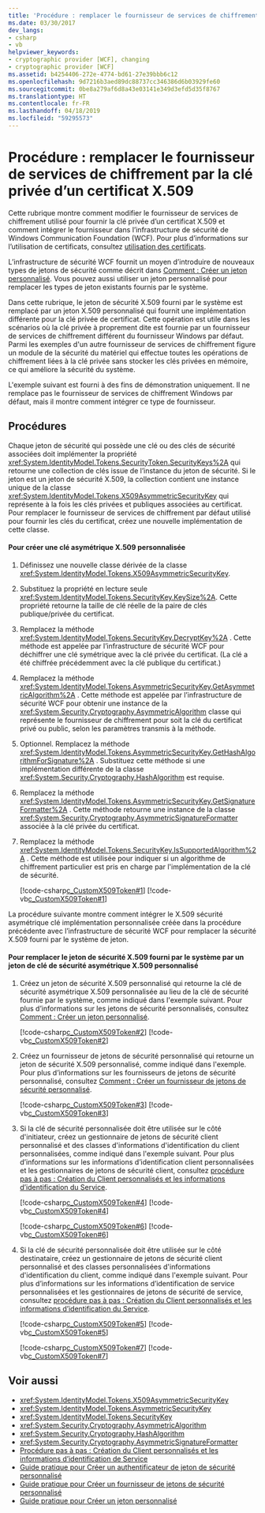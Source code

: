 ```yaml
---
title: 'Procédure : remplacer le fournisseur de services de chiffrement par la clé privée d’un certificat X.509'
ms.date: 03/30/2017
dev_langs:
- csharp
- vb
helpviewer_keywords:
- cryptographic provider [WCF], changing
- cryptographic provider [WCF]
ms.assetid: b4254406-272e-4774-bd61-27e39bbb6c12
ms.openlocfilehash: 9d7216b3aed89dc88737cc346386d6b03929fe60
ms.sourcegitcommit: 0be8a279af6d8a43e03141e349d3efd5d35f8767
ms.translationtype: HT
ms.contentlocale: fr-FR
ms.lasthandoff: 04/18/2019
ms.locfileid: "59295573"
---
```

# <a name="how-to-change-the-cryptographic-provider-for-an-x509-certificates-private-key"></a>Procédure : remplacer le fournisseur de services de chiffrement par la clé privée d’un certificat X.509
Cette rubrique montre comment modifier le fournisseur de services de chiffrement utilisé pour fournir la clé privée d’un certificat X.509 et comment intégrer le fournisseur dans l’infrastructure de sécurité de Windows Communication Foundation (WCF). Pour plus d’informations sur l’utilisation de certificats, consultez [utilisation des certificats](../../../../docs/framework/wcf/feature-details/working-with-certificates.md).  
  
 L’infrastructure de sécurité WCF fournit un moyen d’introduire de nouveaux types de jetons de sécurité comme décrit dans [Comment : Créer un jeton personnalisé](../../../../docs/framework/wcf/extending/how-to-create-a-custom-token.md). Vous pouvez aussi utiliser un jeton personnalisé pour remplacer les types de jeton existants fournis par le système.  
  
 Dans cette rubrique, le jeton de sécurité X.509 fourni par le système est remplacé par un jeton X.509 personnalisé qui fournit une implémentation différente pour la clé privée de certificat. Cette opération est utile dans les scénarios où la clé privée à proprement dite est fournie par un fournisseur de services de chiffrement différent du fournisseur Windows par défaut. Parmi les exemples d'un autre fournisseur de services de chiffrement figure un module de la sécurité du matériel qui effectue toutes les opérations de chiffrement liées à la clé privée sans stocker les clés privées en mémoire, ce qui améliore la sécurité du système.  
  
 L'exemple suivant est fourni à des fins de démonstration uniquement. Il ne remplace pas le fournisseur de services de chiffrement Windows par défaut, mais il montre comment intégrer ce type de fournisseur.  
  
## <a name="procedures"></a>Procédures  
 Chaque jeton de sécurité qui possède une clé ou des clés de sécurité associées doit implémenter la propriété <xref:System.IdentityModel.Tokens.SecurityToken.SecurityKeys%2A> qui retourne une collection de clés issue de l’instance du jeton de sécurité. Si le jeton est un jeton de sécurité X.509, la collection contient une instance unique de la classe <xref:System.IdentityModel.Tokens.X509AsymmetricSecurityKey> qui représente à la fois les clés privées et publiques associées au certificat. Pour remplacer le fournisseur de services de chiffrement par défaut utilisé pour fournir les clés du certificat, créez une nouvelle implémentation de cette classe.  
  
#### <a name="to-create-a-custom-x509-asymmetric-key"></a>Pour créer une clé asymétrique X.509 personnalisée  
  
1. Définissez une nouvelle classe dérivée de la classe <xref:System.IdentityModel.Tokens.X509AsymmetricSecurityKey>.  
  
2. Substituez la propriété en lecture seule <xref:System.IdentityModel.Tokens.SecurityKey.KeySize%2A>. Cette propriété retourne la taille de clé réelle de la paire de clés publique/privée du certificat.  
  
3. Remplacez la méthode <xref:System.IdentityModel.Tokens.SecurityKey.DecryptKey%2A> . Cette méthode est appelée par l’infrastructure de sécurité WCF pour déchiffrer une clé symétrique avec la clé privée du certificat. (La clé a été chiffrée précédemment avec la clé publique du certificat.)  
  
4. Remplacez la méthode <xref:System.IdentityModel.Tokens.AsymmetricSecurityKey.GetAsymmetricAlgorithm%2A> . Cette méthode est appelée par l’infrastructure de sécurité WCF pour obtenir une instance de la <xref:System.Security.Cryptography.AsymmetricAlgorithm> classe qui représente le fournisseur de chiffrement pour soit la clé du certificat privé ou public, selon les paramètres transmis à la méthode.  
  
5. Optionnel. Remplacez la méthode <xref:System.IdentityModel.Tokens.AsymmetricSecurityKey.GetHashAlgorithmForSignature%2A> . Substituez cette méthode si une implémentation différente de la classe <xref:System.Security.Cryptography.HashAlgorithm> est requise.  
  
6. Remplacez la méthode <xref:System.IdentityModel.Tokens.AsymmetricSecurityKey.GetSignatureFormatter%2A> . Cette méthode retourne une instance de la classe <xref:System.Security.Cryptography.AsymmetricSignatureFormatter> associée à la clé privée du certificat.  
  
7. Remplacez la méthode <xref:System.IdentityModel.Tokens.SecurityKey.IsSupportedAlgorithm%2A> . Cette méthode est utilisée pour indiquer si un algorithme de chiffrement particulier est pris en charge par l'implémentation de la clé de sécurité.  
  
     [!code-csharp[c_CustomX509Token#1](../../../../samples/snippets/csharp/VS_Snippets_CFX/c_customx509token/cs/source.cs#1)]
     [!code-vb[c_CustomX509Token#1](../../../../samples/snippets/visualbasic/VS_Snippets_CFX/c_customx509token/vb/source.vb#1)]  
  
 La procédure suivante montre comment intégrer le X.509 sécurité asymétrique clé implémentation personnalisée créée dans la procédure précédente avec l’infrastructure de sécurité WCF pour remplacer la sécurité X.509 fourni par le système de jeton.  
  
#### <a name="to-replace-the-system-provided-x509-security-token-with-a-custom-x509-asymmetric-security-key-token"></a>Pour remplacer le jeton de sécurité X.509 fourni par le système par un jeton de clé de sécurité asymétrique X.509 personnalisé  
  
1. Créez un jeton de sécurité X.509 personnalisé qui retourne la clé de sécurité asymétrique X.509 personnalisée au lieu de la clé de sécurité fournie par le système, comme indiqué dans l'exemple suivant. Pour plus d’informations sur les jetons de sécurité personnalisés, consultez [Comment : Créer un jeton personnalisé](../../../../docs/framework/wcf/extending/how-to-create-a-custom-token.md).  
  
     [!code-csharp[c_CustomX509Token#2](../../../../samples/snippets/csharp/VS_Snippets_CFX/c_customx509token/cs/source.cs#2)]
     [!code-vb[c_CustomX509Token#2](../../../../samples/snippets/visualbasic/VS_Snippets_CFX/c_customx509token/vb/source.vb#2)]  
  
2. Créez un fournisseur de jetons de sécurité personnalisé qui retourne un jeton de sécurité X.509 personnalisé, comme indiqué dans l'exemple. Pour plus d’informations sur les fournisseurs de jetons de sécurité personnalisé, consultez [Comment : Créer un fournisseur de jetons de sécurité personnalisé](../../../../docs/framework/wcf/extending/how-to-create-a-custom-security-token-provider.md).  
  
     [!code-csharp[c_CustomX509Token#3](../../../../samples/snippets/csharp/VS_Snippets_CFX/c_customx509token/cs/source.cs#3)]
     [!code-vb[c_CustomX509Token#3](../../../../samples/snippets/visualbasic/VS_Snippets_CFX/c_customx509token/vb/source.vb#3)]  
  
3. Si la clé de sécurité personnalisée doit être utilisée sur le côté d'initiateur, créez un gestionnaire de jetons de sécurité client personnalisé et des classes d'informations d'identification du client personnalisées, comme indiqué dans l'exemple suivant. Pour plus d’informations sur les informations d’identification client personnalisées et les gestionnaires de jetons de sécurité client, consultez [procédure pas à pas : Création du Client personnalisés et les informations d’identification du Service](../../../../docs/framework/wcf/extending/walkthrough-creating-custom-client-and-service-credentials.md).  
  
     [!code-csharp[c_CustomX509Token#4](../../../../samples/snippets/csharp/VS_Snippets_CFX/c_customx509token/cs/source.cs#4)]
     [!code-vb[c_CustomX509Token#4](../../../../samples/snippets/visualbasic/VS_Snippets_CFX/c_customx509token/vb/source.vb#4)]  
  
     [!code-csharp[c_CustomX509Token#6](../../../../samples/snippets/csharp/VS_Snippets_CFX/c_customx509token/cs/source.cs#6)]
     [!code-vb[c_CustomX509Token#6](../../../../samples/snippets/visualbasic/VS_Snippets_CFX/c_customx509token/vb/source.vb#6)]  
  
4. Si la clé de sécurité personnalisée doit être utilisée sur le côté destinataire, créez un gestionnaire de jetons de sécurité client personnalisé et des classes personnalisées d'informations d'identification du client, comme indiqué dans l'exemple suivant. Pour plus d’informations sur les informations d’identification de service personnalisées et les gestionnaires de jetons de sécurité de service, consultez [procédure pas à pas : Création du Client personnalisés et les informations d’identification du Service](../../../../docs/framework/wcf/extending/walkthrough-creating-custom-client-and-service-credentials.md).  
  
     [!code-csharp[c_CustomX509Token#5](../../../../samples/snippets/csharp/VS_Snippets_CFX/c_customx509token/cs/source.cs#5)]
     [!code-vb[c_CustomX509Token#5](../../../../samples/snippets/visualbasic/VS_Snippets_CFX/c_customx509token/vb/source.vb#5)]  
  
     [!code-csharp[c_CustomX509Token#7](../../../../samples/snippets/csharp/VS_Snippets_CFX/c_customx509token/cs/source.cs#7)]
     [!code-vb[c_CustomX509Token#7](../../../../samples/snippets/visualbasic/VS_Snippets_CFX/c_customx509token/vb/source.vb#7)]  
  
## <a name="see-also"></a>Voir aussi

- <xref:System.IdentityModel.Tokens.X509AsymmetricSecurityKey>
- <xref:System.IdentityModel.Tokens.AsymmetricSecurityKey>
- <xref:System.IdentityModel.Tokens.SecurityKey>
- <xref:System.Security.Cryptography.AsymmetricAlgorithm>
- <xref:System.Security.Cryptography.HashAlgorithm>
- <xref:System.Security.Cryptography.AsymmetricSignatureFormatter>
- [Procédure pas à pas : Création du Client personnalisés et les informations d’identification de Service](../../../../docs/framework/wcf/extending/walkthrough-creating-custom-client-and-service-credentials.md)
- [Guide pratique pour Créer un authentificateur de jeton de sécurité personnalisé](../../../../docs/framework/wcf/extending/how-to-create-a-custom-security-token-authenticator.md)
- [Guide pratique pour Créer un fournisseur de jetons de sécurité personnalisé](../../../../docs/framework/wcf/extending/how-to-create-a-custom-security-token-provider.md)
- [Guide pratique pour Créer un jeton personnalisé](../../../../docs/framework/wcf/extending/how-to-create-a-custom-token.md)
